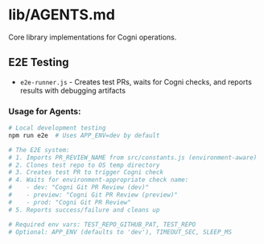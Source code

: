 # lib/AGENTS.md  

Core library implementations for Cogni operations.

## E2E Testing
- `e2e-runner.js` - Creates test PRs, waits for Cogni checks, and reports results with debugging artifacts

### Usage for Agents:
```bash
# Local development testing
npm run e2e  # Uses APP_ENV=dev by default

# The E2E system:
# 1. Imports PR_REVIEW_NAME from src/constants.js (environment-aware)
# 2. Clones test repo to OS temp directory  
# 3. Creates test PR to trigger Cogni check
# 4. Waits for environment-appropriate check name:
#    - dev: "Cogni Git PR Review (dev)"
#    - preview: "Cogni Git PR Review (preview)"  
#    - prod: "Cogni Git PR Review"
# 5. Reports success/failure and cleans up

# Required env vars: TEST_REPO_GITHUB_PAT, TEST_REPO
# Optional: APP_ENV (defaults to 'dev'), TIMEOUT_SEC, SLEEP_MS
```